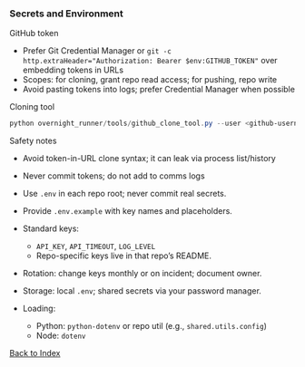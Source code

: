 ### Secrets and Environment

GitHub token
- Prefer Git Credential Manager or `git -c http.extraHeader="Authorization: Bearer $env:GITHUB_TOKEN"` over embedding tokens in URLs
- Scopes: for cloning, grant repo read access; for pushing, repo write
- Avoid pasting tokens into logs; prefer Credential Manager when possible

Cloning tool
```powershell
python overnight_runner/tools/github_clone_tool.py --user <github-username> --token $env:GITHUB_TOKEN --dest D:/repositories
```

Safety notes
- Avoid token-in-URL clone syntax; it can leak via process list/history
- Never commit tokens; do not add to comms logs

- Use `.env` in each repo root; never commit real secrets.
- Provide `.env.example` with key names and placeholders.
- Standard keys:
  - `API_KEY`, `API_TIMEOUT`, `LOG_LEVEL`
  - Repo-specific keys live in that repo’s README.
- Rotation: change keys monthly or on incident; document owner.
- Storage: local `.env`; shared secrets via your password manager.
- Loading:
  - Python: `python-dotenv` or repo util (e.g., `shared.utils.config`)
  - Node: `dotenv`



[Back to Index](00_INDEX.md)


